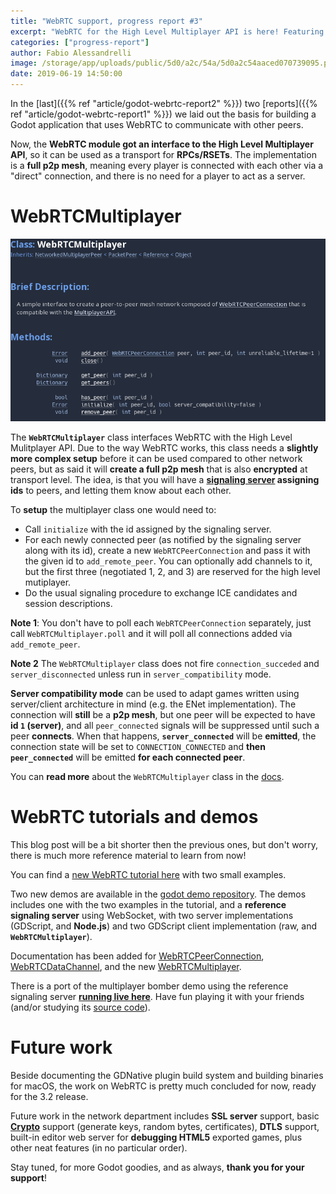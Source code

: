 ```yaml
---
title: "WebRTC support, progress report #3"
excerpt: "WebRTC for the High Level Multiplayer API is here! Featuring a fully peer to peer mesh network. Documentation is now available for WebRTC classes, a tutorial and two new demos has been added."
categories: ["progress-report"]
author: Fabio Alessandrelli
image: /storage/app/uploads/public/5d0/a2c/54a/5d0a2c54aaced070739095.png
date: 2019-06-19 14:50:00
---
```


In the [last]({{% ref "article/godot-webrtc-report2" %}}) two [reports]({{% ref "article/godot-webrtc-report1" %}}) we laid out the basis for building a Godot application that uses WebRTC to communicate with other peers.

Now, the **WebRTC module got an interface to the High Level Multiplayer API**, so it can be used as a transport for **RPCs/RSETs**. The implementation is a **full p2p mesh**, meaning every player is connected with each other via a "direct" connection, and there is no need for a player to act as a server.

WebRTCMultiplayer
=================

![webrtc-multiplayer-docs.png](/storage/app/uploads/public/5d0/a2d/7ca/5d0a2d7caa88a877416904.png)

The **`WebRTCMultiplayer`** class interfaces WebRTC with the High Level Mulitplayer API. Due to the way WebRTC works, this class needs a **slightly more complex setup** before it can be used compared to other network peers, but as said it will **create a full p2p mesh** that is also **encrypted** at transport level. The idea, is that you will have a **[signaling server](http://docs.godotengine.org/en/latest/tutorials/networking/webrtc.html) assigning ids** to peers, and letting them know about each other.

To **setup** the multiplayer class one would need to:

- Call `initialize` with the id assigned by the signaling server.
- For each newly connected peer (as notified by the signaling server along with its id), create a new `WebRTCPeerConnection` and pass it with the given id to `add_remote_peer`. You can optionally add channels to it, but the first three (negotiated 1, 2, and 3) are reserved for the high level mutiplayer.
- Do the usual signaling procedure to exchange ICE candidates and session descriptions.

**Note 1**: You don't have to poll each `WebRTCPeerConnection` separately, just call `WebRTCMultiplayer.poll` and it will poll all connections added via `add_remote_peer`.

**Note 2** The `WebRTCMultiplayer` class does not fire `connection_succeded` and `server_disconnected` unless run in `server_compatibility` mode.

**Server compatibility mode** can be used to adapt games written using server/client architecture in mind (e.g. the ENet implementation). The connection will **still** be a **p2p mesh**, but one peer will be expected to have **id `1` (server)**, and all `peer_connected` signals will be suppressed until such a peer **connects**. When that happens, **`server_connected`** will be **emitted**, the connection state will be set to `CONNECTION_CONNECTED` and **then `peer_connected`** will be emitted **for each connected peer**.

You can **read more** about the `WebRTCMultiplayer` class in the [docs](http://docs.godotengine.org/en/latest/classes/class_webrtcmultiplayer.html).

WebRTC tutorials and demos
==========================

This blog post will be a bit shorter then the previous ones, but don't worry, there is much more reference material to learn from now!

You can find a [new WebRTC tutorial here](http://docs.godotengine.org/en/latest/tutorials/networking/webrtc.html) with two small examples.

Two new demos are available in the [godot demo repository](https://github.com/godotengine/godot-demo-projects/). The demos includes one with the two examples in the tutorial, and a **reference signaling server** using WebSocket, with two server implementations (GDScript, and **Node.js**) and two GDScript client implementation (raw, and **`WebRTCMultiplayer`**).

Documentation has been added for [WebRTCPeerConnection](http://docs.godotengine.org/en/latest/classes/class_webrtcpeerconnection.html), [WebRTCDataChannel](http://docs.godotengine.org/en/latest/classes/class_webrtcdatachannel.html), and the new [WebRTCMultiplayer](http://docs.godotengine.org/en/latest/classes/class_webrtcmultiplayer.html).

There is a port of the multiplayer bomber demo using the reference signaling server **[running live here](https://no-war.fales.me/)**. Have fun playing it with your friends (and/or studying its [source code](https://github.com/Faless/bomber-rtc/)).

Future work
===========

Beside documenting the GDNative plugin build system and building binaries for macOS, the work on WebRTC is pretty much concluded for now, ready for the 3.2 release.

Future work in the network department includes **SSL server** support, basic [**Crypto**](https://github.com/godotengine/godot/pull/29871) support (generate keys, random bytes, certificates), **DTLS** support, built-in editor web server for **debugging HTML5** exported games, plus other neat features (in no particular order).

Stay tuned, for more Godot goodies, and as always, **thank you for your support**!
